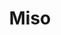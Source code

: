 ---
layout: place
title: "Miso"
permalink: /new-york/brooklyn/miso.html
stateAbbr: NY
stateName: New York
cityName: Brooklyn
seo:
  name: "Miso"
  type: Restaurant
  links: null
description: "Miso serves delicious sushi in Brooklyn, New York. Try fresh Japanese dishes for a great dining experience. "
place_id: ChIJqVgBPDFawokRWvpAgZ2nhb8
photos:
  - name: >-
      places/ChIJqVgBPDFawokRWvpAgZ2nhb8/photos/AeeoHcICRyViT6udd9jDxlBKYhQPi6Iyit9045iM35i0TCkL8czvjTyT9aaQzw92Joh95zb0G-sv6Eq1vYU_DcIMnXV8pRJg6DtfeKnLEsniPVFZsSfuzI3GzmsJXRO-0pmAkXmsJ4AqThh32HFV8juiCDnB0U9zkF-LMPfQ6edL6beM1vH-_U9XEf1HDicYyQoY3BpUEJm6EYWdHqtgDbHXDTIjqOP9O86OcIteMjzuj5jWO_LYL0eN77vUpGbC6gMghSkF13y9AFwbZyx_CkAeJfqzL-ZcYZiIz4A-R_yXwqx8h6FIjGpB4MG8ZKGum4Hw-SB0ds2mXwJ50OX0-FqG5x4WqkzkkW60K0P7JY5gMnAT67Wm8Mbnak8vgnO6HctMqv2CqlQTw707zdjCugW26fxOoFYI58DBvm9X4EAvDpwDZg
    widthPx: 2048
    heightPx: 1152
    authorAttributions:
      - displayName: Joseph Mayer
        uri: https://maps.google.com/maps/contrib/100238104410579364312
        photoUri: >-
          https://lh3.googleusercontent.com/a/ACg8ocLFavTDAkq3e4jsuqakrWaLbJ8iwUNeB5IR2goFIKjO7Vlsww=s100-p-k-no-mo
    flagContentUri: >-
      https://www.google.com/local/imagery/report/?cb_client=maps_api_places.places_api&image_key=!1e10!2sCIHM0ogKEICAgIC4m8jjRg&hl=en-US
    googleMapsUri: >-
      https://www.google.com/maps/place//data=!3m4!1e2!3m2!1sCIHM0ogKEICAgIC4m8jjRg!2e10!4m2!3m1!1s0x89c25a313c0158a9:0xbf85a79d8140fa5a
  - name: >-
      places/ChIJqVgBPDFawokRWvpAgZ2nhb8/photos/AeeoHcJoeBv-0lBcooV3-eZ6SrRcy0PcnZVE4CQbrKm6tNrHGZ9jEtVmvAcdszIZBpkBUXZVKebyfDwSbTtIdK5huXEyWnFcdcAfdWK9o5aAuoC7NQ2reej-60gEhD5VKqWgl3W8QMT3-3jaMMJEMxPGA5KnC40lNQM1HikXg-BRwd5Uwi34Lz35scYIezBXNO9jp2SRCsped2P8-Xj2N0k7WLKE2JiDFgOzoHRckwY200w8VHY0wL-a1kWLfMEEZtQHnk7k0oiyg3O3XWo6afhYxhHdYHA8G5hzurEZRqFjrwXORIMX03SyPlJjfdlUm14iuCr70cRtAWX4MZghW13khOElN5WBKWH3qbd3Id3SycHzhvB_yI0veKurMPKkiypnousMpzxbvRXcjiiOpH41-29mObCVViv5cBqqcqRtIHqbxXVu
    widthPx: 4032
    heightPx: 3024
    authorAttributions:
      - displayName: La Rozo
        uri: https://maps.google.com/maps/contrib/114645096903698327407
        photoUri: >-
          https://lh3.googleusercontent.com/a-/ALV-UjXIsXJQllu7zKdJgitw9ocjpFJ3O2pKbJAvHNBwdeESDNzpX0s=s100-p-k-no-mo
    flagContentUri: >-
      https://www.google.com/local/imagery/report/?cb_client=maps_api_places.places_api&image_key=!1e10!2sCIHM0ogKEICAgICT35rWtQE&hl=en-US
    googleMapsUri: >-
      https://www.google.com/maps/place//data=!3m4!1e2!3m2!1sCIHM0ogKEICAgICT35rWtQE!2e10!4m2!3m1!1s0x89c25a313c0158a9:0xbf85a79d8140fa5a
  - name: >-
      places/ChIJqVgBPDFawokRWvpAgZ2nhb8/photos/AeeoHcLlEWRqztr9TRM2aX3PRjn2HW7R5FNUODdIf3xOkc_b47y1oYBTkR5oWTx-N1tLreJ3vrUyKoQW8e3vxoqlUUIJ4gwqjL1Lb9FkiRaB3cdQTgqf2nzPm_JIFw17eeuZGnfD9oqE80VpYXz4PoLYjP9Na7oO87ILY6ndLoQsIdYVke5jNQSlSZ6qIbLfebJmyd02vhbsOZvFiOtoNAwjrNn6PBqx6gBa7vC6gWfGwwe4nucYRudzPRof2fNueIJZYc4qrCUoiUtSR0VNJePRgUnkH3jbX_3wr5bbcWmitGOH58LQzicxma1bjsnc6TKCqHusnAYcdqm_-3TQTnD_1iJnc8osflXFex0XPmM_xbjzWtlJkF9-foxcTtOwxF2j2mB5zuMLF_-z5J-MZPCMSWPWszEIjLhq9iCXux9Ha5orS-I
    widthPx: 4032
    heightPx: 1908
    authorAttributions:
      - displayName: Karen Ward
        uri: https://maps.google.com/maps/contrib/112398462337984202462
        photoUri: >-
          https://lh3.googleusercontent.com/a-/ALV-UjVQy-zgSYkc1W_lIp_uyt9DH5G14wJhf8R61qKv5aCzecmgvPdo9g=s100-p-k-no-mo
    flagContentUri: >-
      https://www.google.com/local/imagery/report/?cb_client=maps_api_places.places_api&image_key=!1e10!2sCIHM0ogKEICAgIDN9fCqwQE&hl=en-US
    googleMapsUri: >-
      https://www.google.com/maps/place//data=!3m4!1e2!3m2!1sCIHM0ogKEICAgIDN9fCqwQE!2e10!4m2!3m1!1s0x89c25a313c0158a9:0xbf85a79d8140fa5a
  - name: >-
      places/ChIJqVgBPDFawokRWvpAgZ2nhb8/photos/AeeoHcIjlWvQhvjKn9SRwUd3jx7ZTV5YduiK6sNlEdUQU1RY94ilN3-R2w-2sWzldECGAZ1enJDk07pZo8bEP6Ut3A7gPaqi78JSQhioZy_5OIv7F4meGs4PC7yxvUXMOOCsqG6EiELXQJysyf0UsN5Tema-_RnscusxQZQBgdwbWtA3cQK1_8-EiL0kmdZIp713K8crBCvtfFr_Hmhnm3NhZNL037JeYYdm-MDgf5JA3_OZXku3deUlfGzCmTTXLNdj9D4YJEIgroakvuQ7cb-BIo9ZnfHyvlSxy5HU9snpNQq2yse0ElJmfSvEujqZb6WI_COLSWvaCgOMKtE3ZZRKSbo2zdyxJVZneLapWVwNoMqOlSvcxf13LHyAAf9v9ChrNph9eoC5xUli1AUqK33sErEjsv8AoNYxTCc5c0Fyk7di_0ns
    widthPx: 3000
    heightPx: 4000
    authorAttributions:
      - displayName: Jackie Regmo
        uri: https://maps.google.com/maps/contrib/106179257719109313603
        photoUri: >-
          https://lh3.googleusercontent.com/a/ACg8ocJ8B3Ps7-khqiJcMwMTLs2-02Y6qsB20JZRhp9DwiGwot1jRw=s100-p-k-no-mo
    flagContentUri: >-
      https://www.google.com/local/imagery/report/?cb_client=maps_api_places.places_api&image_key=!1e10!2sCIHM0ogKEICAgIDf1f3d-QE&hl=en-US
    googleMapsUri: >-
      https://www.google.com/maps/place//data=!3m4!1e2!3m2!1sCIHM0ogKEICAgIDf1f3d-QE!2e10!4m2!3m1!1s0x89c25a313c0158a9:0xbf85a79d8140fa5a
  - name: >-
      places/ChIJqVgBPDFawokRWvpAgZ2nhb8/photos/AeeoHcLE7bYv7pcd68dAL6Qm1MQtuNxkuEfwT1Ijz4QkwgBJzplcdVe0RIlTGwazlx2aj8-eg-yuJaX5XR-GFNi5YVOExAhODS8UUky4tLdwxr1H-DAPGQNj8p46DUHqpecIZlTiAtXgbpxuJLgc2GHBWFk9TZOIaUyvpt_BF4JQMn745UuTOQBig6G4W75r9JXiX1Zd7UJ8Iuwh7009tokBENDN6hHwlCi1shx7oQHwMI6Lw-cG97gfQ2qMm9sTqtBSCJCVyy9ImbRWSlzh09P6nmiMcFt5rSniGuQfUGweAOWfbLDeMGQtUl0_LYdC8eCm3hOWfZRFpR_L-m2pZa1q0fPDnGfQgmKJiFik3yyULrN78iOXFMv60JcK-XjYmbjgRz7krgimUjcdm3pi-5D5br7wd3sKk9QgeEwXPGAFyZIbq-NXwV-vVUIQ0Z0LtD0w
    widthPx: 4032
    heightPx: 3024
    authorAttributions:
      - displayName: Vanessa Elizabeth
        uri: https://maps.google.com/maps/contrib/117304116741883599273
        photoUri: >-
          https://lh3.googleusercontent.com/a-/ALV-UjUhiTrVc0GQFx3AyT4GomG9AJwy3vvSeKP6nqSuxLAsZ1Kqxexz=s100-p-k-no-mo
    flagContentUri: >-
      https://www.google.com/local/imagery/report/?cb_client=maps_api_places.places_api&image_key=!1e10!2sCIABIhADydERai_kMGfWCdEABuzH&hl=en-US
    googleMapsUri: >-
      https://www.google.com/maps/place//data=!3m4!1e2!3m2!1sCIABIhADydERai_kMGfWCdEABuzH!2e10!4m2!3m1!1s0x89c25a313c0158a9:0xbf85a79d8140fa5a
  - name: >-
      places/ChIJqVgBPDFawokRWvpAgZ2nhb8/photos/AeeoHcL5em8VW4bZxF0a9JPJ3K-zVZhGCmBzSdpdRAgGfuXF39v5QhP15UY2lwYx0PGeAfbOgtelxFdnu__kVOsa5bRnsTMvgzCRp9JMn7u0Bnaiw2baz4ElRsR5-QlT3XsB3cAM-rx__naUREgti8-x7kMkHvBUW7l80VuWK9wkhV1BoWtT6lrupqXa9SnJCwLdmMpXwWop08jKUTBaxwgVk4trMRCYufd1tx1mkiDHPQ3pIe3Rm1y66diVVI5unwKC5YIhB0hlr2LF1UQ1pWF1dPMtF3psenqxOMdCrsIHI7anYYVwImx0S1Am-EN03VEZ6lPDzjECm5HZRMVwVUNu00Oc7AN_wPanHpw__PGoyIgGsPX-NcWq7O-iq9tz8IAwUR7_qAP05w6_Da9mYD279LADnX1Rj_QUh2kv2gKc1k7ztg
    widthPx: 3000
    heightPx: 4000
    authorAttributions:
      - displayName: ahoo
        uri: https://maps.google.com/maps/contrib/116975804885066465242
        photoUri: >-
          https://lh3.googleusercontent.com/a-/ALV-UjWQ7K1WjQ7mQ10pZdmxUiH_roTjqF7i3krziR4doiZbaaJ4WeDH=s100-p-k-no-mo
    flagContentUri: >-
      https://www.google.com/local/imagery/report/?cb_client=maps_api_places.places_api&image_key=!1e10!2sCIHM0ogKEICAgIDb1aD6IQ&hl=en-US
    googleMapsUri: >-
      https://www.google.com/maps/place//data=!3m4!1e2!3m2!1sCIHM0ogKEICAgIDb1aD6IQ!2e10!4m2!3m1!1s0x89c25a313c0158a9:0xbf85a79d8140fa5a
  - name: >-
      places/ChIJqVgBPDFawokRWvpAgZ2nhb8/photos/AeeoHcJlCWcFh6YL-9vNQGg0wEKqS6W3B-3_bth76INaipqoz0gfR666EpqRRp6PLBIKDlt8JJe8LOQ1fNk3it_JDHP0fg-k-NBicOVTkRKOXjYdvQUPKuSSKLXRWkRcC-W7eR7T7fyeGlUQn2TNiWP0ng4T5HEuSU8XbKkyOWu2PFX-AyurvnuLSfC9CI5nXmGoLJXxPRKESV0lEf7wOqKt_PdaL0QGZgOI4PHLM04N7TAiZS5kZFzlRGgekLYwilQGiDe5cqb69vDVYRkW9fMiqhwNsQptRQ5cDBiT9R6CthQy0jAmw43x0nja7AOt1cCYJ2No0cLKot86V2RtPQNGKZkWfVWLdAS7RmiWdWTPYwQkAW6u8KM_eWPHVX0lzEACU5xbTovFXfGy7kZpFKwsdF2B59srVMxhiNARXiiEMTYvHK0
    widthPx: 4000
    heightPx: 2252
    authorAttributions:
      - displayName: Joshua Chastain
        uri: https://maps.google.com/maps/contrib/114084254784216440402
        photoUri: >-
          https://lh3.googleusercontent.com/a-/ALV-UjVjtNY6mNiDyWwKkX3r9_dzpGnZ0kH-Pwtf3gE522NSaYuZjEfqkA=s100-p-k-no-mo
    flagContentUri: >-
      https://www.google.com/local/imagery/report/?cb_client=maps_api_places.places_api&image_key=!1e10!2sCIHM0ogKEICAgICnpKjEqQE&hl=en-US
    googleMapsUri: >-
      https://www.google.com/maps/place//data=!3m4!1e2!3m2!1sCIHM0ogKEICAgICnpKjEqQE!2e10!4m2!3m1!1s0x89c25a313c0158a9:0xbf85a79d8140fa5a
  - name: >-
      places/ChIJqVgBPDFawokRWvpAgZ2nhb8/photos/AeeoHcJwq6Q_z_T12PxIGQXjA0hgV2GZh8rwli2EU4xQdchaRwbyRIyqV3Wt1LCOzCaAvGprQ2DkFCzNWtczTZ6E9ei7GF_IhXrZj_O61CEenZnBL9WA1VRAUOMyAshgLnQ4WgZxpQiO9sJXcJrZF4DyNCKysF_xfE6PYZBA-Zt649uaIWXLCfhictTgJOOBKPoOReWnVu16H0ExYRpOwlMj55liwWIJHfFzXOaLshP9kynMgcWKIuqfvbsv5wwK1fwgZiDm9ps5GaC9OLjnLx84MZXM3AL1NCtmSTx8sr4hkE-CJ5ca0o5s0jvkLT4gNaj_1Ax6Hftk17tbmBrfZ-a0eqeac68VikOzH-qCPZeWLaXGw4wTe66ugE3U1Pg0SmK_YSVBHra1W83LaaZxjOC8PW-e-yqlnvpRHbK8lMdGE6JAFtpf
    widthPx: 4656
    heightPx: 3492
    authorAttributions:
      - displayName: Jim Chow
        uri: https://maps.google.com/maps/contrib/115272652350554880645
        photoUri: >-
          https://lh3.googleusercontent.com/a-/ALV-UjUdXvyqYUKdr23uOVR3Xys80aM9Z7i4D6SX7TOo7z2h4Ay8AD36Ug=s100-p-k-no-mo
    flagContentUri: >-
      https://www.google.com/local/imagery/report/?cb_client=maps_api_places.places_api&image_key=!1e10!2sCIHM0ogKEICAgIDElZycxwE&hl=en-US
    googleMapsUri: >-
      https://www.google.com/maps/place//data=!3m4!1e2!3m2!1sCIHM0ogKEICAgIDElZycxwE!2e10!4m2!3m1!1s0x89c25a313c0158a9:0xbf85a79d8140fa5a
  - name: >-
      places/ChIJqVgBPDFawokRWvpAgZ2nhb8/photos/AeeoHcI34LOVgMwmrPKjKyFcsHH0QT0JCAI_Bv8ekhIBe2CR_AlpRIC1QoAtxZZG4pDQlmz_kR6Py7t6EN2JL93LKkCblk0vDSjJldixPnLQtHdfNHyr50eHsfFEHiWRUwDqQe6sJR_9ItY1q1UGTLxfS1R_W9t1ItZ7uls5dGdxkjuHtWhqbm27W3ALfoSTwD44XkhkCIkBQkArWsLx0Z6mPIcp2_VSXjfIH3vFZFoFY1I-wFo7vcXSO5qgMrn8RY9oppNkYfXEz7P49gkS1hKiiutiNOMT0mQlJXlERdwPnTAhL2XUsLymMoDz1OADD3I9jxKhkT8EZnW2dPgXzYdkYOepCuxbR88Xi-Nn93IyrzUR-tiJHHJlmZdCXDOWZxFuArj8fniEEqGlB5LVJTiVxPCtLxjsynfqifQtI2buL79AnF32
    widthPx: 3600
    heightPx: 4800
    authorAttributions:
      - displayName: Helena Mad
        uri: https://maps.google.com/maps/contrib/114977856404139901672
        photoUri: >-
          https://lh3.googleusercontent.com/a-/ALV-UjXeMCXg0isA19nnIMILfklLOwfTuyXYm6v_WtA1TREkNcn7zqtzhA=s100-p-k-no-mo
    flagContentUri: >-
      https://www.google.com/local/imagery/report/?cb_client=maps_api_places.places_api&image_key=!1e10!2sCIHM0ogKEICAgIC_k5uyjAE&hl=en-US
    googleMapsUri: >-
      https://www.google.com/maps/place//data=!3m4!1e2!3m2!1sCIHM0ogKEICAgIC_k5uyjAE!2e10!4m2!3m1!1s0x89c25a313c0158a9:0xbf85a79d8140fa5a
  - name: >-
      places/ChIJqVgBPDFawokRWvpAgZ2nhb8/photos/AeeoHcKW5YpAGvzn5c5Om9RC270QHtEGMK2dpxX-TrUylW30bqq5KfUMuthYE1d_nKl5-gnZ5QPzSLYS2ou0KeI68HbJpKfeKn5Kjh24T7-YVz7i1thMfuGS7V3jq8-6zyy-_2OxbXAKNS-g-SOffSJXzuhkZb3VpEpmy01ShWGK5-YFGRi7rO4lTRuySVfaeLXi21hSHeRjtqvsMo8Wt6AbuHNCfrm7b5ZFe2wz0rMg1I4UgKfrjN1ZzLJuhFCxIfF3W63bxksxY8pWK2dnfyE9nsxEj024jmuDA24s4lZhAtRsBbBUknHP1cKNXVwy2nbnt1ujW999tagCKJI2_aWa7BuMMZobGOGBABlGI5khu-1PNBmjmK9w56ZkU0bS0kIDRKntKsQpfwaBieB-YKwGEB1XeakGWq6REHqigHTuK9jwORyr
    widthPx: 2340
    heightPx: 4160
    authorAttributions:
      - displayName: Alexandria Gutierrez
        uri: https://maps.google.com/maps/contrib/113888229840883844187
        photoUri: >-
          https://lh3.googleusercontent.com/a-/ALV-UjXTA4jRngKVFUlnhlKC9DyeL7YPS42TBo4xN0WA9DH6Y3JqO8moYg=s100-p-k-no-mo
    flagContentUri: >-
      https://www.google.com/local/imagery/report/?cb_client=maps_api_places.places_api&image_key=!1e10!2sCIHM0ogKEICAgIC47ZjZuAE&hl=en-US
    googleMapsUri: >-
      https://www.google.com/maps/place//data=!3m4!1e2!3m2!1sCIHM0ogKEICAgIC47ZjZuAE!2e10!4m2!3m1!1s0x89c25a313c0158a9:0xbf85a79d8140fa5a
address: 40 Main St, Brooklyn, NY 11201, USA
street: 40 Main St
city: Brooklyn
state: NY
zip: '11201'
country: USA
neighborhood: Dumbo
latitude: '40.702805'
longitude: '-73.990784'
accessibility_options:
  wheelchairAccessibleParking: false
  wheelchairAccessibleSeating: true
business_status: OPERATIONAL
name: Miso
google_maps_links:
  directionsUri: >-
    https://www.google.com/maps/dir//''/data=!4m7!4m6!1m1!4e2!1m2!1m1!1s0x89c25a313c0158a9:0xbf85a79d8140fa5a!3e0
  placeUri: https://maps.google.com/?cid=13800620928066976346
  writeAReviewUri: >-
    https://www.google.com/maps/place//data=!4m3!3m2!1s0x89c25a313c0158a9:0xbf85a79d8140fa5a!12e1
  reviewsUri: >-
    https://www.google.com/maps/place//data=!4m4!3m3!1s0x89c25a313c0158a9:0xbf85a79d8140fa5a!9m1!1b1
  photosUri: >-
    https://www.google.com/maps/place//data=!4m3!3m2!1s0x89c25a313c0158a9:0xbf85a79d8140fa5a!10e5
primary_type: Sushi Restaurant
opening_hours:
  regular: null
  current: null
secondary_opening_hours:
  regular:
    weekdayDescriptions: null
    type: null
  current:
    weekdayDescriptions: null
    type: null
phone: null
price_level: null
price_range: null
rating: null
rating_count: 0
website: null
reviews: null
parking_options: null
payment_options: null
allow_dogs: null
curbside_pickup: null
delivery: null
dine_in: null
good_for_children: null
good_for_groups: null
good_for_sports: null
live_music: null
menu_for_children: null
outdoor_seating: null
reservable: null
restroom: null
serves_beer: null
serves_breakfast: null
serves_brunch: null
serves_cocktails: null
serves_coffee: null
serves_dinner: null
serves_dessert: null
serves_lunch: null
serves_vegetarian_food: null
serves_wine: null
takeout: null
summary: null

---